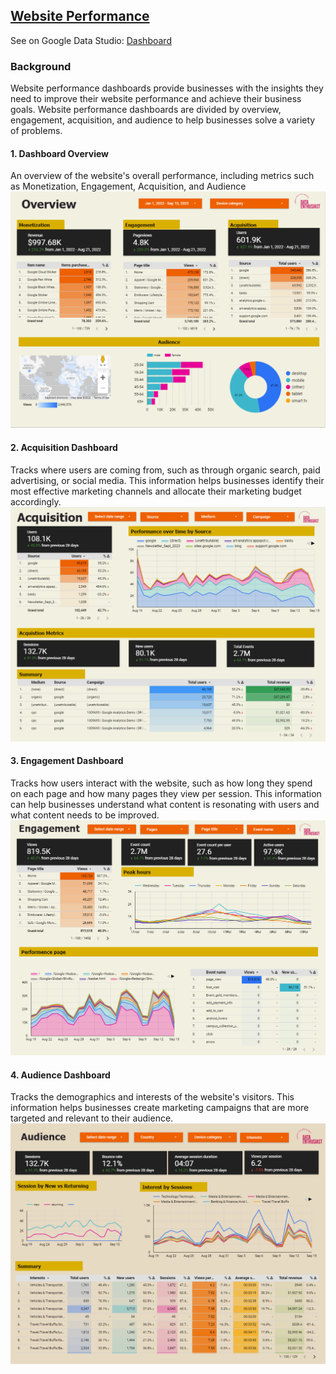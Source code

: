 ## [Website Performance]()
 See on Google Data Studio: [Dashboard](https://lookerstudio.google.com/s/ml75KJxw-lQ)  

### Background
Website performance dashboards provide businesses with the insights they need to improve their website performance and achieve their business goals.  Website performance dashboards are divided by overview, engagement, acquisition, and audience to help businesses solve a variety of problems.  

#### 1. Dashboard Overview
An overview of the website's overall performance, including metrics such as Monetization, Engagement, Acquisition, and Audience
![](https://github.com/Haniaghnia/Hani_Portfolio/blob/e8fd48ac83848b27648b017fe71c9b7ba8276989/Google%20Studio/Website%20Performance/Overview%20Website.PNG)

#### 2. Acquisition Dashboard
Tracks where users are coming from, such as through organic search, paid advertising, or social media. This information helps businesses identify their most effective marketing channels and allocate their marketing budget accordingly.
![](https://github.com/Haniaghnia/Hani_Portfolio/blob/e8fd48ac83848b27648b017fe71c9b7ba8276989/Google%20Studio/Website%20Performance/Acquisition.PNG)

#### 3. Engagement Dashboard
Tracks how users interact with the website, such as how long they spend on each page and how many pages they view per session. This information can help businesses understand what content is resonating with users and what content needs to be improved.
![](https://github.com/Haniaghnia/Hani_Portfolio/blob/e8fd48ac83848b27648b017fe71c9b7ba8276989/Google%20Studio/Website%20Performance/Engagement.PNG)

#### 4. Audience Dashboard
Tracks the demographics and interests of the website's visitors. This information helps businesses create marketing campaigns that are more targeted and relevant to their audience.
![](https://github.com/Haniaghnia/Hani_Portfolio/blob/e8fd48ac83848b27648b017fe71c9b7ba8276989/Google%20Studio/Website%20Performance/Audience.PNG)
